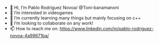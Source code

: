 - 👋 Hi, I’m Pablo Rodríguez Novoa/ @Toni-banamanoni
- 👀 I’m interested in videogames
- 🌱 I’m currently learning many things but mainly focusing on c++
- 💞️ I’m looking to collaborate on any work!
- 📫 How to reach me on: https://www.linkedin.com/in/pablo-rodriguez-novoa-4a99671ba/

<!---
Studying right now videogame design & develpment at ESNE in Spain, I have experience with:
-Unreal egine 4
-Unity
-C++, C#, Lua
-Html, Js
Mainly focusing on back end development.
Here you can find some bits of my work, this shall grow so keep an eye!
--->

